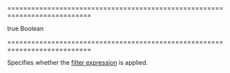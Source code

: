 ===========================================================================
<!--default-->true<!--/default-->
<!--type-->Boolean<!--/type-->
===========================================================================

<!--shortDescription-->
Specifies whether the [filter expression]({basewidgetpath}/Configuration/#filterValue) is applied.
<!--/shortDescription-->

<!--fullDescription-->

<!--/fullDescription-->